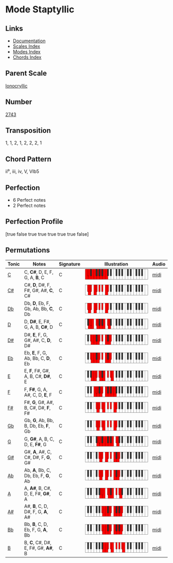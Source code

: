 # Mode Staptyllic

## Links

- [Documentation](README.md)
- [Scales Index](Scales.md)
- [Modes Index](Modes.md)
- [Chords Index](Chords.md)

## Parent Scale

[Ionocryllic](ScaleIonocryllic.md)

## Number

[2743](https://ianring.com/musictheory/scales/2743)

## Transposition

1, 1, 2, 1, 2, 2, 2, 1

## Chord Pattern

ii⁰, iii, iv, V, VIb5

## Perfection

- 6 Perfect notes
- 2 Perfect notes

## Perfection Profile

[true false true true true true true false]

## Permutations

| Tonic | Notes | Signature | Illustration | Audio |
|-------|-------|-----------|--------------|-------|
| [C](ModeCNaturalStaptyllic.md) | C, **C#**, D, E, F, G, A, **B**, C | C | ![CNaturalStaptyllic](ModeCNaturalStaptyllic.png) | [midi](https://github.com/edipermadi/music/blob/main/docs/ModeCNaturalStaptyllic.mid?raw=true) |
| [C#](ModeCSharpStaptyllic.md) | C#, **D**, D#, F, F#, G#, A#, **C**, C# | C | ![CSharpStaptyllic](ModeCSharpStaptyllic.png) | [midi](https://github.com/edipermadi/music/blob/main/docs/ModeCSharpStaptyllic.mid?raw=true) |
| [Db](ModeDFlatStaptyllic.md) | Db, **D**, Eb, F, Gb, Ab, Bb, **C**, Db | C | ![DFlatStaptyllic](ModeDFlatStaptyllic.png) | [midi](https://github.com/edipermadi/music/blob/main/docs/ModeDFlatStaptyllic.mid?raw=true) |
| [D](ModeDNaturalStaptyllic.md) | D, **D#**, E, F#, G, A, B, **C#**, D | C | ![DNaturalStaptyllic](ModeDNaturalStaptyllic.png) | [midi](https://github.com/edipermadi/music/blob/main/docs/ModeDNaturalStaptyllic.mid?raw=true) |
| [D#](ModeDSharpStaptyllic.md) | D#, **E**, F, G, G#, A#, C, **D**, D# | C | ![DSharpStaptyllic](ModeDSharpStaptyllic.png) | [midi](https://github.com/edipermadi/music/blob/main/docs/ModeDSharpStaptyllic.mid?raw=true) |
| [Eb](ModeEFlatStaptyllic.md) | Eb, **E**, F, G, Ab, Bb, C, **D**, Eb | C | ![EFlatStaptyllic](ModeEFlatStaptyllic.png) | [midi](https://github.com/edipermadi/music/blob/main/docs/ModeEFlatStaptyllic.mid?raw=true) |
| [E](ModeENaturalStaptyllic.md) | E, **F**, F#, G#, A, B, C#, **D#**, E | C | ![ENaturalStaptyllic](ModeENaturalStaptyllic.png) | [midi](https://github.com/edipermadi/music/blob/main/docs/ModeENaturalStaptyllic.mid?raw=true) |
| [F](ModeFNaturalStaptyllic.md) | F, **F#**, G, A, A#, C, D, **E**, F | C | ![FNaturalStaptyllic](ModeFNaturalStaptyllic.png) | [midi](https://github.com/edipermadi/music/blob/main/docs/ModeFNaturalStaptyllic.mid?raw=true) |
| [F#](ModeFSharpStaptyllic.md) | F#, **G**, G#, A#, B, C#, D#, **F**, F# | C | ![FSharpStaptyllic](ModeFSharpStaptyllic.png) | [midi](https://github.com/edipermadi/music/blob/main/docs/ModeFSharpStaptyllic.mid?raw=true) |
| [Gb](ModeGFlatStaptyllic.md) | Gb, **G**, Ab, Bb, B, Db, Eb, **F**, Gb | C | ![GFlatStaptyllic](ModeGFlatStaptyllic.png) | [midi](https://github.com/edipermadi/music/blob/main/docs/ModeGFlatStaptyllic.mid?raw=true) |
| [G](ModeGNaturalStaptyllic.md) | G, **G#**, A, B, C, D, E, **F#**, G | C | ![GNaturalStaptyllic](ModeGNaturalStaptyllic.png) | [midi](https://github.com/edipermadi/music/blob/main/docs/ModeGNaturalStaptyllic.mid?raw=true) |
| [G#](ModeGSharpStaptyllic.md) | G#, **A**, A#, C, C#, D#, F, **G**, G# | C | ![GSharpStaptyllic](ModeGSharpStaptyllic.png) | [midi](https://github.com/edipermadi/music/blob/main/docs/ModeGSharpStaptyllic.mid?raw=true) |
| [Ab](ModeAFlatStaptyllic.md) | Ab, **A**, Bb, C, Db, Eb, F, **G**, Ab | C | ![AFlatStaptyllic](ModeAFlatStaptyllic.png) | [midi](https://github.com/edipermadi/music/blob/main/docs/ModeAFlatStaptyllic.mid?raw=true) |
| [A](ModeANaturalStaptyllic.md) | A, **A#**, B, C#, D, E, F#, **G#**, A | C | ![ANaturalStaptyllic](ModeANaturalStaptyllic.png) | [midi](https://github.com/edipermadi/music/blob/main/docs/ModeANaturalStaptyllic.mid?raw=true) |
| [A#](ModeASharpStaptyllic.md) | A#, **B**, C, D, D#, F, G, **A**, A# | C | ![ASharpStaptyllic](ModeASharpStaptyllic.png) | [midi](https://github.com/edipermadi/music/blob/main/docs/ModeASharpStaptyllic.mid?raw=true) |
| [Bb](ModeBFlatStaptyllic.md) | Bb, **B**, C, D, Eb, F, G, **A**, Bb | C | ![BFlatStaptyllic](ModeBFlatStaptyllic.png) | [midi](https://github.com/edipermadi/music/blob/main/docs/ModeBFlatStaptyllic.mid?raw=true) |
| [B](ModeBNaturalStaptyllic.md) | B, **C**, C#, D#, E, F#, G#, **A#**, B | C | ![BNaturalStaptyllic](ModeBNaturalStaptyllic.png) | [midi](https://github.com/edipermadi/music/blob/main/docs/ModeBNaturalStaptyllic.mid?raw=true) |
